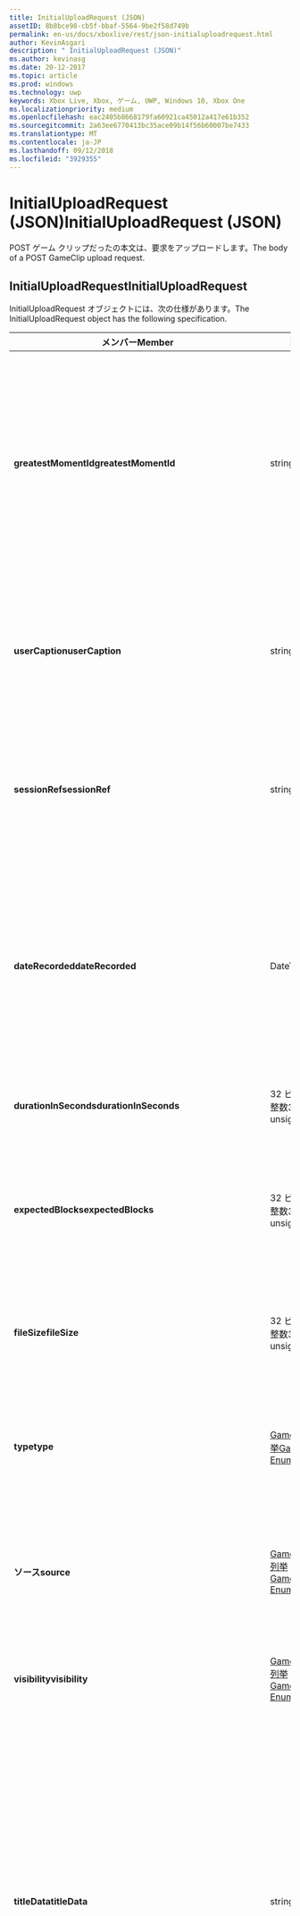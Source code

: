 ```yaml
---
title: InitialUploadRequest (JSON)
assetID: 8b8bce98-cb5f-bbaf-5564-9be2f58d749b
permalink: en-us/docs/xboxlive/rest/json-initialuploadrequest.html
author: KevinAsgari
description: " InitialUploadRequest (JSON)"
ms.author: kevinasg
ms.date: 20-12-2017
ms.topic: article
ms.prod: windows
ms.technology: uwp
keywords: Xbox Live, Xbox, ゲーム, UWP, Windows 10, Xbox One
ms.localizationpriority: medium
ms.openlocfilehash: eac2405b8668179fa60921ca45012a417e61b352
ms.sourcegitcommit: 2a63ee6770413bc35ace09b14f56b60007be7433
ms.translationtype: MT
ms.contentlocale: ja-JP
ms.lasthandoff: 09/12/2018
ms.locfileid: "3929355"
---
```

# <a name="initialuploadrequest-json"></a><span data-ttu-id="f3fd0-104">InitialUploadRequest (JSON)</span><span class="sxs-lookup"><span data-stu-id="f3fd0-104">InitialUploadRequest (JSON)</span></span>
<span data-ttu-id="f3fd0-105">POST ゲーム クリップだったの本文は、要求をアップロードします。</span><span class="sxs-lookup"><span data-stu-id="f3fd0-105">The body of a POST GameClip upload request.</span></span> 
<a id="ID4EN"></a>

 
## <a name="initialuploadrequest"></a><span data-ttu-id="f3fd0-106">InitialUploadRequest</span><span class="sxs-lookup"><span data-stu-id="f3fd0-106">InitialUploadRequest</span></span>
 
<span data-ttu-id="f3fd0-107">InitialUploadRequest オブジェクトには、次の仕様があります。</span><span class="sxs-lookup"><span data-stu-id="f3fd0-107">The InitialUploadRequest object has the following specification.</span></span>
 
| <span data-ttu-id="f3fd0-108">メンバー</span><span class="sxs-lookup"><span data-stu-id="f3fd0-108">Member</span></span>| <span data-ttu-id="f3fd0-109">種類</span><span class="sxs-lookup"><span data-stu-id="f3fd0-109">Type</span></span>| <span data-ttu-id="f3fd0-110">説明</span><span class="sxs-lookup"><span data-stu-id="f3fd0-110">Description</span></span>| 
| --- | --- | --- | 
| <b><span data-ttu-id="f3fd0-111">greatestMomentId</span><span class="sxs-lookup"><span data-stu-id="f3fd0-111">greatestMomentId</span></span></b>| <span data-ttu-id="f3fd0-112">string</span><span class="sxs-lookup"><span data-stu-id="f3fd0-112">string</span></span>| <span data-ttu-id="f3fd0-113">クリップの名として使用する、テキスト文字列 ID。</span><span class="sxs-lookup"><span data-stu-id="f3fd0-113">The string ID for the text to use as the name for the clip.</span></span> <span data-ttu-id="f3fd0-114">これの管理し、タイトルの開発者によってタイトルの構成ファイル内のローカライズされました。</span><span class="sxs-lookup"><span data-stu-id="f3fd0-114">This is managed and localized in the config file for the title by the developer of the title.</span></span>| 
| <b><span data-ttu-id="f3fd0-115">userCaption</span><span class="sxs-lookup"><span data-stu-id="f3fd0-115">userCaption</span></span></b>| <span data-ttu-id="f3fd0-116">string</span><span class="sxs-lookup"><span data-stu-id="f3fd0-116">string</span></span>| <span data-ttu-id="f3fd0-117">省略可能。</span><span class="sxs-lookup"><span data-stu-id="f3fd0-117">Optional.</span></span> <span data-ttu-id="f3fd0-118">ユーザー入力の代替名最大 250 文字の最大長ゲーム クリップされます。</span><span class="sxs-lookup"><span data-stu-id="f3fd0-118">Alternate user-entered name for game clip up to a maximum length of 250 characters.</span></span>| 
| <b><span data-ttu-id="f3fd0-119">sessionRef</span><span class="sxs-lookup"><span data-stu-id="f3fd0-119">sessionRef</span></span></b>| <span data-ttu-id="f3fd0-120">string</span><span class="sxs-lookup"><span data-stu-id="f3fd0-120">string</span></span>| <span data-ttu-id="f3fd0-121">省略可能。</span><span class="sxs-lookup"><span data-stu-id="f3fd0-121">Optional.</span></span> <span data-ttu-id="f3fd0-122">ゲーム セッションのレコーディングの完了を参照します。</span><span class="sxs-lookup"><span data-stu-id="f3fd0-122">Game session reference during which the recording was done.</span></span>| 
| <b><span data-ttu-id="f3fd0-123">dateRecorded</span><span class="sxs-lookup"><span data-stu-id="f3fd0-123">dateRecorded</span></span></b>| <span data-ttu-id="f3fd0-124">DateTime</span><span class="sxs-lookup"><span data-stu-id="f3fd0-124">DateTime</span></span>| <span data-ttu-id="f3fd0-125">UTC で、レコーディングを開始した時刻。</span><span class="sxs-lookup"><span data-stu-id="f3fd0-125">The time the recording was started, in UTC.</span></span> <span data-ttu-id="f3fd0-126">ISO 8601 形式の文字列としてマーシャ リング (詳細については、<a href="http://www.w3.org/TR/NOTE-datetime">日付と時刻の形式</a>を参照) の書式を設定します。</span><span class="sxs-lookup"><span data-stu-id="f3fd0-126">Marshalled as a string in ISO 8601 format (see <a href="http://www.w3.org/TR/NOTE-datetime">Date and Time Formats</a> for more information).</span></span>| 
| <b><span data-ttu-id="f3fd0-127">durationInSeconds</span><span class="sxs-lookup"><span data-stu-id="f3fd0-127">durationInSeconds</span></span></b>| <span data-ttu-id="f3fd0-128">32 ビット符号なし整数</span><span class="sxs-lookup"><span data-stu-id="f3fd0-128">32-bit unsigned integer</span></span>| <span data-ttu-id="f3fd0-129">秒単位でのクリップの長さ。</span><span class="sxs-lookup"><span data-stu-id="f3fd0-129">The length of the clip in seconds.</span></span>| 
| <b><span data-ttu-id="f3fd0-130">expectedBlocks</span><span class="sxs-lookup"><span data-stu-id="f3fd0-130">expectedBlocks</span></span></b>| <span data-ttu-id="f3fd0-131">32 ビット符号なし整数</span><span class="sxs-lookup"><span data-stu-id="f3fd0-131">32-bit unsigned integer</span></span>| <span data-ttu-id="f3fd0-132">省略可能。</span><span class="sxs-lookup"><span data-stu-id="f3fd0-132">Optional.</span></span> <span data-ttu-id="f3fd0-133">ファイルを分類するブロックの数。</span><span class="sxs-lookup"><span data-stu-id="f3fd0-133">Number of blocks into which file will be divided.</span></span> <span data-ttu-id="f3fd0-134">省略ファイルは、1 つの要求で送信されます。</span><span class="sxs-lookup"><span data-stu-id="f3fd0-134">Omit if file will be transmitted in a single request.</span></span>| 
| <b><span data-ttu-id="f3fd0-135">fileSize</span><span class="sxs-lookup"><span data-stu-id="f3fd0-135">fileSize</span></span></b>| <span data-ttu-id="f3fd0-136">32 ビット符号なし整数</span><span class="sxs-lookup"><span data-stu-id="f3fd0-136">32-bit unsigned integer</span></span>| <span data-ttu-id="f3fd0-137">ファイル サイズのアップロードされるビデオのバイト数。</span><span class="sxs-lookup"><span data-stu-id="f3fd0-137">File size in bytes of the video that will be uploaded.</span></span>| 
| <b><span data-ttu-id="f3fd0-138">type</span><span class="sxs-lookup"><span data-stu-id="f3fd0-138">type</span></span></b>| [<span data-ttu-id="f3fd0-139">GameClipType 列挙</span><span class="sxs-lookup"><span data-stu-id="f3fd0-139">GameClipType Enumeration</span></span>](../enums/gvr-enum-gamecliptypes.md)| <span data-ttu-id="f3fd0-140">コンマ区切りで列挙の文字列値としてマーシャ リング、クリップの種類です。</span><span class="sxs-lookup"><span data-stu-id="f3fd0-140">The type of clip, marshaled as a string value of the enumeration that is comma-delimited.</span></span>| 
| <b><span data-ttu-id="f3fd0-141">ソース</span><span class="sxs-lookup"><span data-stu-id="f3fd0-141">source</span></span></b>| [<span data-ttu-id="f3fd0-142">GameClipSource 列挙</span><span class="sxs-lookup"><span data-stu-id="f3fd0-142">GameClipSource Enumeration</span></span>](../enums/gvr-enum-gameclipsource.md)| <span data-ttu-id="f3fd0-143">クリップの元の指定、列挙体の文字列値としてマーシャ リングします。</span><span class="sxs-lookup"><span data-stu-id="f3fd0-143">Specifies how the clip was sourced, marshaled as a string value of the enumeration.</span></span>| 
| <b><span data-ttu-id="f3fd0-144">visibility</span><span class="sxs-lookup"><span data-stu-id="f3fd0-144">visibility</span></span></b>| [<span data-ttu-id="f3fd0-145">GameClipVisibility 列挙</span><span class="sxs-lookup"><span data-stu-id="f3fd0-145">GameClipVisibility Enumeration</span></span>](../enums/gvr-enum-gameclipvisibility.md)| <span data-ttu-id="f3fd0-146">システムの公開後に、ゲーム クリップの可視性を指定します。</span><span class="sxs-lookup"><span data-stu-id="f3fd0-146">Specifies the visibility of the game clip once it is published in the system.</span></span>| 
| <b><span data-ttu-id="f3fd0-147">titleData</span><span class="sxs-lookup"><span data-stu-id="f3fd0-147">titleData</span></span></b>| <span data-ttu-id="f3fd0-148">string</span><span class="sxs-lookup"><span data-stu-id="f3fd0-148">string</span></span>| <span data-ttu-id="f3fd0-149">省略可能。</span><span class="sxs-lookup"><span data-stu-id="f3fd0-149">Optional.</span></span> <span data-ttu-id="f3fd0-150">このクリップに関連付けられているタイトル固有のプロパティのプロパティ バッグです。</span><span class="sxs-lookup"><span data-stu-id="f3fd0-150">Property bag for title-specific properties associated with this clip.</span></span> <span data-ttu-id="f3fd0-151">格納され、として返されるのです。</span><span class="sxs-lookup"><span data-stu-id="f3fd0-151">Stored and returned as-is.</span></span> <span data-ttu-id="f3fd0-152">タイトル デベロッパーは、クリップに関するメタデータを保持するため、このフィールドを使用できます。</span><span class="sxs-lookup"><span data-stu-id="f3fd0-152">Title developers can use this field to persist their own metadata about a clip.</span></span>| 
| <b><span data-ttu-id="f3fd0-153">titleData</span><span class="sxs-lookup"><span data-stu-id="f3fd0-153">titleData</span></span></b>| <span data-ttu-id="f3fd0-154">string</span><span class="sxs-lookup"><span data-stu-id="f3fd0-154">string</span></span>| <span data-ttu-id="f3fd0-155">省略可能。</span><span class="sxs-lookup"><span data-stu-id="f3fd0-155">Optional.</span></span> <span data-ttu-id="f3fd0-156">このクリップに関連付けられているコンソールに固有のプロパティのプロパティ バッグです。</span><span class="sxs-lookup"><span data-stu-id="f3fd0-156">Property bag for console-specific properties associated with this clip.</span></span> <span data-ttu-id="f3fd0-157">格納され、として返されるのです。</span><span class="sxs-lookup"><span data-stu-id="f3fd0-157">Stored and returned as-is.</span></span> <span data-ttu-id="f3fd0-158">本体のプラットフォームでは、クリップに関するメタデータを保持するため、このフィールドを使用できます。</span><span class="sxs-lookup"><span data-stu-id="f3fd0-158">Console Platform can use this field to persist their own metadata about a clip.</span></span>| 
| <b><span data-ttu-id="f3fd0-159">systemProperties</span><span class="sxs-lookup"><span data-stu-id="f3fd0-159">systemProperties</span></span></b>| <span data-ttu-id="f3fd0-160">string</span><span class="sxs-lookup"><span data-stu-id="f3fd0-160">string</span></span>| <span data-ttu-id="f3fd0-161">省略可能。</span><span class="sxs-lookup"><span data-stu-id="f3fd0-161">Optional.</span></span> <span data-ttu-id="f3fd0-162">このクリップに関連付けられているコンソールに固有のプロパティのプロパティ バッグです。</span><span class="sxs-lookup"><span data-stu-id="f3fd0-162">Property bag for console-specific properties associated with this clip.</span></span> <span data-ttu-id="f3fd0-163">格納され、として返されます。</span><span class="sxs-lookup"><span data-stu-id="f3fd0-163">Stored and returned as is.</span></span> <span data-ttu-id="f3fd0-164">本体のプラットフォームでは、クリップに関するメタデータを保持するため、このフィールドを使用できます。</span><span class="sxs-lookup"><span data-stu-id="f3fd0-164">Console Platform can use this field to persist their own metadata about a clip.</span></span>| 
| <b><span data-ttu-id="f3fd0-165">usersInSession</span><span class="sxs-lookup"><span data-stu-id="f3fd0-165">usersInSession</span></span></b>| <span data-ttu-id="f3fd0-166">文字列の配列</span><span class="sxs-lookup"><span data-stu-id="f3fd0-166">array of string</span></span>| <span data-ttu-id="f3fd0-167">省略可能。</span><span class="sxs-lookup"><span data-stu-id="f3fd0-167">Optional.</span></span> <span data-ttu-id="f3fd0-168">現在のセッション内のユーザーの一覧。</span><span class="sxs-lookup"><span data-stu-id="f3fd0-168">A list of the users in the current session.</span></span>| 
| <b><span data-ttu-id="f3fd0-169">thumbnailSource</span><span class="sxs-lookup"><span data-stu-id="f3fd0-169">thumbnailSource</span></span></b>| [<span data-ttu-id="f3fd0-170">ThumbnailSource 列挙</span><span class="sxs-lookup"><span data-stu-id="f3fd0-170">ThumbnailSource Enumeration</span></span>](../enums/gvr-enum-thumbnailsource.md)| <span data-ttu-id="f3fd0-171">省略可能。</span><span class="sxs-lookup"><span data-stu-id="f3fd0-171">Optional.</span></span> <span data-ttu-id="f3fd0-172">サムネイルのソース。</span><span class="sxs-lookup"><span data-stu-id="f3fd0-172">The source of the thumbnail.</span></span>| 
| <b><span data-ttu-id="f3fd0-173">thumbnailOffsetMillseconds</span><span class="sxs-lookup"><span data-stu-id="f3fd0-173">thumbnailOffsetMillseconds</span></span></b>| <span data-ttu-id="f3fd0-174">32 ビット符号付き整数</span><span class="sxs-lookup"><span data-stu-id="f3fd0-174">32-bit signed integer</span></span>| <span data-ttu-id="f3fd0-175">生成されたオフセットのサムネイルを (ミリ秒単位) のオフセットを指定します。</span><span class="sxs-lookup"><span data-stu-id="f3fd0-175">Specifies the offset (in milliseconds) for offset generated thumbnails.</span></span> <span data-ttu-id="f3fd0-176"><b>ThumbnailSource</b>をオフセットを設定するときに指定だけです。</span><span class="sxs-lookup"><span data-stu-id="f3fd0-176">Only specified when <b>thumbnailSource</b> is set to Offset.</span></span>| 
| <b><span data-ttu-id="f3fd0-177">savedByUser</span><span class="sxs-lookup"><span data-stu-id="f3fd0-177">savedByUser</span></span></b>| <span data-ttu-id="f3fd0-178">ブール値</span><span class="sxs-lookup"><span data-stu-id="f3fd0-178">Boolean value</span></span>| <span data-ttu-id="f3fd0-179">省略可能。</span><span class="sxs-lookup"><span data-stu-id="f3fd0-179">Optional.</span></span> <span data-ttu-id="f3fd0-180">FIFO 記憶域ではなく、ユーザーのクォータに保存するクリップを設定します。</span><span class="sxs-lookup"><span data-stu-id="f3fd0-180">Sets the clip to be saved to the user's quota instead of FIFO storage.</span></span> <span data-ttu-id="f3fd0-181">既定値は false です。</span><span class="sxs-lookup"><span data-stu-id="f3fd0-181">Defaults to false.</span></span>| 
  
<a id="ID4ERH"></a>

 
## <a name="sample-json-syntax"></a><span data-ttu-id="f3fd0-182">JSON 構文の例</span><span class="sxs-lookup"><span data-stu-id="f3fd0-182">Sample JSON syntax</span></span>
 

```json
{
   "greatestMomentId": "123abc",
   "userCaption": "OMG Look at this!",
   "sessionRef": "4587552a-a5ad-4c4c-a787-5bc5af70e4c9",
   "dateRecorded": "2012-12-23T11:08:08Z",
   "durationInSeconds": 27,
   "expectedBlocks": 7,
   "fileSize": 1234567,
   "type": "MagicMoment, Achievement",
   "source": "Console",
   "visibility": "Default",
   "titleData": "{ 'Boss': 'The Invincible' }",
   "systemProperties": "{ 'Id': '123456', 'Location': 'C:\\videos\\123456.mp4' }",
   "thumbnailSource": "Offset",
   "thumbnailOffsetMillseconds": 20000,
   "savedByUser": false
 }
    
```

  
<a id="ID4E1H"></a>

 
## <a name="see-also"></a><span data-ttu-id="f3fd0-183">関連項目</span><span class="sxs-lookup"><span data-stu-id="f3fd0-183">See also</span></span>
 
<a id="ID4E3H"></a>

 
##### <a name="parent"></a><span data-ttu-id="f3fd0-184">Parent</span><span class="sxs-lookup"><span data-stu-id="f3fd0-184">Parent</span></span> 

[<span data-ttu-id="f3fd0-185">JavaScript オブジェクト Notation (JSON) オブジェクト リファレンス</span><span class="sxs-lookup"><span data-stu-id="f3fd0-185">JavaScript Object Notation (JSON) Object Reference</span></span>](atoc-xboxlivews-reference-json.md)

   